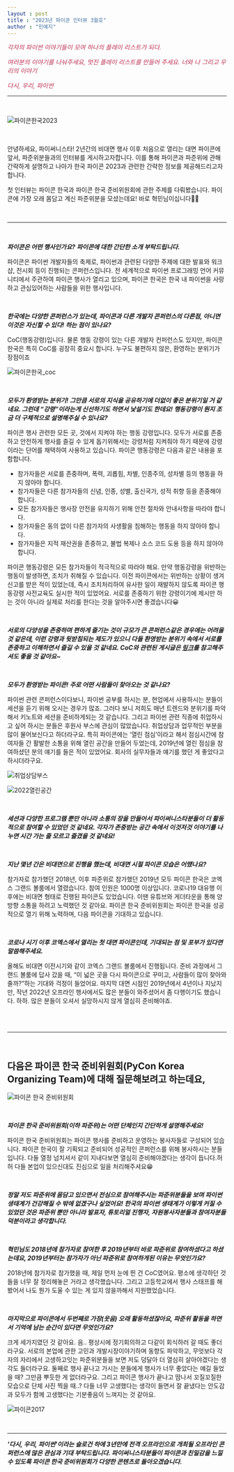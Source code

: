 ```yaml
---
layout : post
title : "2023년 파이콘 인터뷰 3월호"
author : "민예지"
---
```

<span style="color: #BE3455">

*각자의 파이썬 이야기들이 모여 하나의 플레이 리스트가 되다.*

*여러분의 이야기를 나눠주세요, 멋진 플레이 리스트를 만들어 주세요.
너와 나 그리고 우리의 이야기*

*다시, 우리, 파이썬*

</span>

---

<br/>

![파이콘한국2023](/assets/2023/20230331_1.png) 

<br/>

안녕하세요, 파이써니스타!
2년간의 비대면 행사 이후 처음으로 열리는 대면 파이콘에 앞서, 파준위분들과의 인터뷰를 게시하고자합니다. 이를 통해 파이콘과 파준위에 관해 간략하게 설명하고 나아가 한국 파이콘 2023과 관련한 간략한 정보를 제공해드리고자 합니다. 

첫 인터뷰는 파이콘 한국과 파이콘 한국 준비위원회에 관한 주제를 다뤄봤습니다. 파이콘에 가장 오래 몸담고 계신 파준위분을 모셨는데요! 바로 혁민님이십니다👏🏻

<br/>

---

<br/>

***파이콘은 어떤 행사인가요? 파이콘에 대한 간단한 소개 부탁드립니다.***

파이콘은 파이썬 개발자들의 축제로, 파이썬과 관련된 다양한 주제에 대한 발표와 워크샵, 전시회 등이 진행되는 콘퍼런스입니다. 전 세계적으로  파이썬 프로그래밍 언어 커뮤니티에서 주관하여 파이콘 행사가 열리고 있으며, 파이콘 한국은 한국 내 파이썬을 사랑하고 관심있어하는 사람들을 위한 행사입니다.

<br/>

***한국에는 다양한 콘퍼런스가 있는데, 파이콘과 다른 개발자 콘퍼런스의 다른점, 아니면 이것은 자신할 수 있다! 하는 점이 있나요?***

CoC(행동강령)입니다. 물론 행동 강령이 있는 다른 개발자 컨퍼런스도 있지만, 파이콘 한국은 특히 CoC를 굉장히 중요시 합니다. 누구도 불편하지 않은, 환영하는 분위기가 장점이죠

![파이콘한국_coc](/assets/2023/20230331_5.jpg)  

<br/>

***모두가 환영받는 분위기! 그만큼 서로의 지식을 공유하기에 더없이 좋은 분위기일 거 같네요. 그런데 “강령”이라는게 신선하기도 하면서 낯설기도 한데요! 행동강령이 뭔지 조금 더 구체적으로 설명해주실 수 있나요?***

파이콘 행사 관련한 모든 곳, 것에서 지켜야 하는 행동 강령입니다. 모두가 서로를 존중하고 안전하게 행사를 즐길 수 있게 돕기위해서는 강령처럼 지켜줘야 하기 때문에 강령이라는 단어를 채택하여 사용하고 있습니다.
파이콘 행동강령은 다음과 같은 내용을 포함합니다.

- 참가자들은 서로를 존중하며, 폭력, 괴롭힘, 차별, 인종주의, 성차별 등의 행동을 하지 않아야 합니다.
- 참가자들은 다른 참가자들의 신념, 인종, 성별, 출신국가, 성적 취향 등을 존중해야 합니다.
- 모든 참가자들은 행사장 안전을 유지하기 위해 안전 절차와 안내사항을 따라야 합니다.
- 참가자들은 동의 없이 다른 참가자의 사생활을 침해하는 행동을 하지 않아야 합니다.
- 참가자들은 지적 재산권을 존중하고, 불법 복제나 소스 코드 도용 등을 하지 않아야 합니다.

파이콘 행동강령은 모든 참가자들이 적극적으로 따라야 해요. 만약 행동강령을 위반하는 행동이 발생하면, 조치가 취해질 수 있습니다. 이전 파이콘에서는 위반하는 상황이 생겨 신고를 받은 적이 있었는데,  즉시 조치처리하여 유사한 일이 재발하지 않도록 파이콘 행동강령 사전교육도 실시한 적이 있었어요. 서로를 존중하기 위한 강령이기에 제시만 하는 것이 아니라 실제로 처리를 한다는 것을 알아주시면 좋겠습니다😀

<br/>

***서로의 다양성을 존중하며 편하게 즐기는 것이 규모가 큰 콘퍼런스같은 경우에는 어려울 것 같은데, 이런 강령과 뒷받침되는 제도가 있으니 다들 환영받는 분위기 속에서 서로를 존중하고 이해하면서 즐길 수 있을 것 같네요. CoC와 관련된 게시글은 [*링크*](https://2023.pycon.kr/coc/purpose)를 참고해주셔도 좋을 것 같아요~***

<br/>

***모두가 환영받는 파이콘! 주로 어떤 사람들이 찾아오는 것 같나요?***

파이썬 관련 콘퍼런스이다보니, 파이썬 공부를 하시는 분, 현업에서 사용하시는 분들이 세션을 듣기 위해 오시는 경우가 많죠. 그러다 보니 저희도 매년 트렌드와 분위기를 파악해서 키노트와 세션을 준비하게되는 것 같습니다. 
그리고 파이썬 관련 직종에 취업하시고 싶어 하시는 분들은 후원사 부스에 관심이 많았습니다. 취업상담과 업무적인 부분을 많이 물어보신다고 하더라구요.
특히 파이콘에는 ‘열린 점심’이라고 해서 점심시간에 참여자들 간 활발한 소통을 위해 열린 공간을 만들어 두었는데, 2019년에 열린 점심을 참여하셨던 분의 얘기를 들은 적이 있었어요. 회사의 실무자들과 얘기를 했던 게 좋았다고 하시더라구요. 

![취업상담부스](/assets/2023/0230301_3.png) 

![2022열린공간](/assets/2023/20230331_6.png) 

<br/>

***세션과 다양한 프로그램 뿐만 아니라 소통의 장을 만들어서 파이써니스타분들이 더 활동적으로 참여할 수 있었던 것 같네요. 각자가 존중받는 공간 속에서 이것저것 이야기를 나누면 시간 가는 줄 모르고 즐겼을 것 같네요!***

<br/>

***지난 몇년 간은 비대면으로 진행을 했는데, 비대면 시절 파이콘 모습은 어땠나요?***

참가자로 참가했던 2018년, 이후 파준위로 참가했던 2019년 모두 파이콘 한국은 코엑스 그랜드 볼룸에서 열렸습니다. 참여 인원은 1000명 이상입니다. 코로나19 대유행 이후에는 비대면 형태로 진행된 파이콘도 있었습니다. 이땐 유튜브와 게더타운을 통해 양방향 소통을 하려고 노력했던 것 같아요.
파이콘 한국 준비위원회는 파이콘 한국을 성공적으로 열기 위해 노력하며, 다음 파이콘을 기대하고 있습니다.

<br/>

***코로나 시기 이후 코엑스에서 열리는 첫 대면 파이콘인데, 기대되는 점 및 포부가 있다면 말씀해주세요.***

올해도 비대면 이전시기와 같이 코엑스 그랜드 볼룸에서 진행됩니다. 준비 과정에서 그랜드 볼룸에 답사 갔을 때, “이 넓은 곳을 다시 파이콘으로 꾸미고, 사람들이 많이 찾아와줄까?”하는 기대와 걱정이 들었어요. 마지막 대면 시점인 2019년에서 4년이나 지났지만, 작년 2022년 오프라인 행사에서도 많은 분들이 와주셨어서 좀 다행이기도 했습니다. 하하. 많은 분들이 오셔서 실망하시지 않게 열심히 준비해야죠.

<br />

<br />


---

<br/>

## 다음은 파이콘 한국 준비위원회(PyCon Korea Organizing Team)에 대해 질문해보려고 하는데요, ##
![파이콘 한국 준비위원회](/assets/2023/0230301_4.png)  

<br/>

***파이콘 한국 준비위원회(이하 파준위)는 어떤 단체인지 간단하게 설명해주세요!***

파이콘 한국 준비위원회는 파이콘 행사를 준비하고 운영하는 봉사자들로 구성되어 있습니다. 파이콘 한국이 잘 기획되고 준비되어 성공적인 콘퍼런스를 위해 봉사하시는 분들입니다. 다들 열정 넘치셔서 같이 지내다보면 열심히 준비해야겠다는 생각이 듭니다.허허 다들 본업이 있으신대도 진심으로 일을 처리해주셔요😁

<br/>

***정말 저도 파준위에 몸담고 있으면서 전심으로 참여해주시는 파준위분들을 보며 파이썬 생태계가 건강해질 수 밖에 없겠구나 싶었어요! 한국의 파이썬 생태계가 이렇게 커질 수 있었던 것은 파준위 뿐만 아니라 발표자, 튜토리얼 진행자, 자원봉사자분들과 참여자분들 덕분이라고 생각합니다.***

<br/>

***혁민님도 2018년에 참가자로 참여한 후 2019년부터 바로 파준위로 참여하셨다고 하셨는데요, 2019년부터는 참가자가 아닌 파준위로 참여하게된 이유는 무엇인가요?***

2018년에 참가자로 참가했을 때, 제일 먼저 눈에 띈 건 CoC였어요. 평소에 생각하던 것들을 너무 잘 정리해놓은 거라고 생각했습니다. 그리고 고등학교에서 행사 스태프를 해봤어서 나도 뭔가 도울 수 있는 게 있지 않을까해서 지원했었습니다.

<br/>

***마지막으로 파이콘에서 두번째로 가장(웃음) 오래 활동하셨잖아요, 파준위 활동을 하면서 기억에 남는 순간이 있다면 무엇인가요?***

크게 세가지였던 것 같아요. 음.. 평상시에 정기회의하고 다같이 회식하러 갈 때도 좋더라구요. 서로의 본업에 관한 고민과 개발시장이야기하며 동향도 파악하고, 무엇보다 각자의 자리에서 고생하고잇는 파준위분들을 보면 저도 덩달아 더 열심히 살아야겠다는 생각도 들더라구요. 둘째로 행사 끝나고 가시는 분들에게 행사가 너무 좋았다는 얘길 들었을 때? 그만큼 뿌듯한 게 없더라구요. 그리고 파이콘 행사가 끝나고 땀나서 꼬질꼬질한 모습으로 단체 사진 찍을 때..? 다들 너무 고생했다는 생각이 들면서 잘 끝냈다는 안도감과  모두가 함께 고생했다는 기분좋음이 느껴지는 것 같아요. 


![파이콘2017](/assets/2023/0230301_7.png) 

<br/>

---

***'다시, 우리, 파이썬'이라는 슬로건 하에 3년만에 전격 오프라인으로 개최될 오프라인 콘퍼런스에 많은 관심과 기대 부탁드립니다. 파이써니스타분들이 파이콘과 친밀감을 느낄 수 있도록 파이콘 한국 준비위원회가 다양한 콘텐츠로 돌아오겠습니다.***
